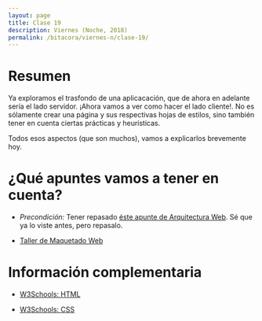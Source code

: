 ```yaml
---
layout: page
title: Clase 19
description: Viernes (Noche, 2018)
permalink: /bitacora/viernes-n/clase-19/
---
```


# Resumen

Ya exploramos el trasfondo de una aplicacación, que de ahora en adelante sería el lado servidor. ¡Ahora vamos a ver como hacer el lado cliente!. No es sólamente crear una página y sus respectivas hojas de estilos, sino también tener en cuenta ciertas prácticas y heurísticas. 

Todos esos aspectos (que son muchos), vamos a explicarlos brevemente hoy.

# ¿Qué apuntes vamos a tener en cuenta?

- *Precondición:* Tener repasado [éste apunte de Arquitectura Web](https://docs.google.com/document/d/1LBqAhXPzn-aeN5BIRZBmIrU5RKiYvySyWH-2Jkn-kJw/edit#heading=h.jii8bn1f6qx1). Sé que ya lo viste antes, pero repasalo.

- [Taller de Maquetado Web](https://docs.google.com/document/d/1UoEb9bzut-nMmB6wxDUVND3V8EymNFgOsw7Hka6EEkc/edit)

# Información complementaria

- [W3Schools: HTML](https://www.w3schools.com/html/html_intro.asp)

- [W3Schools: CSS](https://www.w3schools.com/css/css_intro.asp)